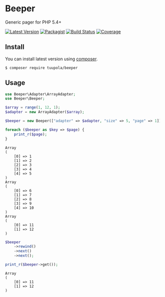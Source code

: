 # Beeper

Generic pager for PHP 5.4+

[![Latest Version](https://img.shields.io/packagist/v/tuupola/beeper.svg?style=flat-square)](https://packagist.org/packages/tuupola/beeper)
[![Packagist](https://img.shields.io/packagist/dm/tuupola/beeper.svg)](https://packagist.org/packages/tuupola/beeper)
[![Build Status](https://img.shields.io/github/workflow/status/tuupola/beeper/Tests/3.x?style=flat-square)](https://github.com/tuupola/beeper/actions)
[![Coverage](https://img.shields.io/codecov/c/github/tuupola/beeper.svg?style=flat-square)](https://codecov.io/github/tuupola/beeper)

## Install

You can install latest version using [composer](https://getcomposer.org/).

```
$ composer require tuupola/beeper
```

## Usage

```php
use Beeper\Adapter\ArrayAdapter;
use Beeper\Beeper;

$array = range(1, 12, 1);
$adapter = new ArrayAdapter($array);

$beeper = new Beeper(["adapter" => $adapter, "size" => 5, "page" => 1]);

foreach ($beeper as $key => $page) {
    print_r($page);
}
```

```
Array
(
    [0] => 1
    [1] => 2
    [2] => 3
    [3] => 4
    [4] => 5
)
Array
(
    [0] => 6
    [1] => 7
    [2] => 8
    [3] => 9
    [4] => 10
)
Array
(
    [0] => 11
    [1] => 12
)
```

```php
$beeper
    ->rewind()
    ->next()
    ->next();

print_r($beeper->get());
```

```
Array
(
    [0] => 11
    [1] => 12
)
```

